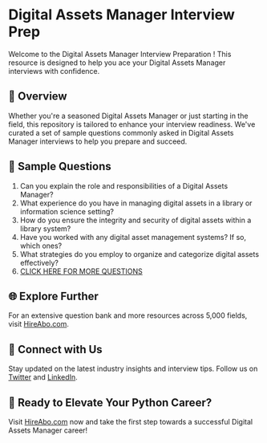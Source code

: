 # Digital Assets Manager Interview Prep

Welcome to the Digital Assets Manager Interview Preparation ! This resource is designed to help you ace your Digital Assets Manager interviews with confidence.

## 🚀 Overview

Whether you're a seasoned Digital Assets Manager or just starting in the field, this repository is tailored to enhance your interview readiness. We've curated a set of sample questions commonly asked in Digital Assets Manager interviews to help you prepare and succeed.

## 📝 Sample Questions

1. Can you explain the role and responsibilities of a Digital Assets Manager?
2. What experience do you have in managing digital assets in a library or information science setting?
3. How do you ensure the integrity and security of digital assets within a library system?
4. Have you worked with any digital asset management systems? If so, which ones?
5. What strategies do you employ to organize and categorize digital assets effectively?
6. [CLICK HERE FOR MORE QUESTIONS](https://hireabo.com/job/18_1_23/Digital%20Assets%20Manager)

## 🌐 Explore Further

For an extensive question bank and more resources across 5,000 fields, visit [HireAbo.com](https://www.hireabo.com).

## 📱 Connect with Us

Stay updated on the latest industry insights and interview tips. Follow us on [Twitter](https://twitter.com/hireabo) and [LinkedIn](https://www.linkedin.com/in/hire-abo-3609972a8/).

## 🚀 Ready to Elevate Your Python Career?

Visit [HireAbo.com](https://www.hireabo.com) now and take the first step towards a successful Digital Assets Manager career!